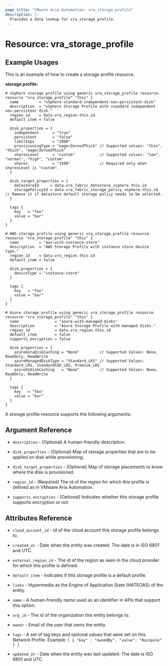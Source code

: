 ```yaml
---
page_title: "VMware Aria Automation: vra_storage_profile"
description: |-
  Provides a data lookup for vra_storage_profile.
---
```


# Resource: vra_storage_profile

## Example Usages

This is an example of how to create a storage profile resource.

**storage profile:**

```hcl
# vSphere storage profile using generic vra_storage_profile resource.
resource "vra_storage_profile" "this" {
  name         = "vSphere-standard-independent-non-persistent-disk"
  description  = "vSphere Storage Profile with standard independent non-persistent disk."
  region_id    = data.vra_region.this.id
  default_item = false

  disk_properties = {
    independent      = "true"
    persistent       = "false"
    limitIops        = "2000"
    provisioningType = "eagerZeroedThick" // Supported values: "thin", "thick", "eagerZeroedThick"
    sharesLevel      = "custom"           // Supported values: "low", "normal", "high", "custom"
    shares           = "1500"             // Required only when sharesLevel is "custom".
  }

  disk_target_properties = {
    datastoreId     = data.vra_fabric_datastore_vsphere.this.id
    storagePolicyId = data.vra_fabric_storage_policy_vsphere.this.id // Remove it if datastore default storage policy needs to be selected.
  }

  tags {
    key   = "foo"
    value = "bar"
  }
}

# AWS storage profile using generic vra_storage_profile resource.
resource "vra_storage_profile" "this" {
  name         = "aws-with-instance-store"
  description  = "AWS Storage Profile with instance store device type."
  region_id    = data.vra_region.this.id
  default_item = false

  disk_properties = {
    deviceType = "instance-store"
  }

  tags {
    key   = "foo"
    value = "bar"
  }
}

# Azure storage profile using generic vra_storage_profile resource.
resource "vra_storage_profile" "this" {
  name                = "azure-with-managed-disks"
  description         = "Azure Storage Profile with managed disks."
  region_id           = data.vra_region.this.id
  default_item        = false
  supports_encryption = false

  disk_properties = {
    azureDataDiskCaching = "None"         // Supported Values: None, ReadOnly, ReadWrite
    azureManagedDiskType = "Standard_LRS" // Supported Values: Standard_LRS, StandardSSD_LRS, Premium_LRS
    azureOsDiskCaching   = "None"         // Supported Values: None, ReadOnly, ReadWrite
  }

  tags {
    key   = "foo"
    value = "bar"
  }
}
```

A storage profile resource supports the following arguments:

## Argument Reference

* `description` - (Optional) A human-friendly description.

* `disk_properties` - (Optional) Map of storage properties that are to be applied on disk while provisioning.

* `disk_target_properties` - (Optional) Map of storage placements to know where the disk is provisioned.

* `region_id` - (Required) The id of the region for which this profile is defined as in VMware Aria Automation.

* `supports_encryption` - (Optional) Indicates whether this storage profile supports encryption or not.

## Attributes Reference

* `cloud_account_id` - Id of the cloud account this storage profile belongs to.

* `created_at` - Date when the entity was created. The date is in ISO 6801 and UTC.

* `external_region_id` - The id of the region as seen in the cloud provider for which this profile is defined.

* `default_item` - Indicates if this storage profile is a default profile.

* `links` - Hypermedia as the Engine of Application State (HATEOAS) of the entity.

* `name` - A human-friendly name used as an identifier in APIs that support this option.

* `org_id` - The id of the organization this entity belongs to.

* `owner` - Email of the user that owns the entity.

* `tags` - A set of tag keys and optional values that were set on this Network Profile. Example: `[ { "key" : "ownedBy", "value": "Rainpole" } ]`

* `updated_at` - Date when the entity was last updated. The date is ISO 8601 and UTC.
